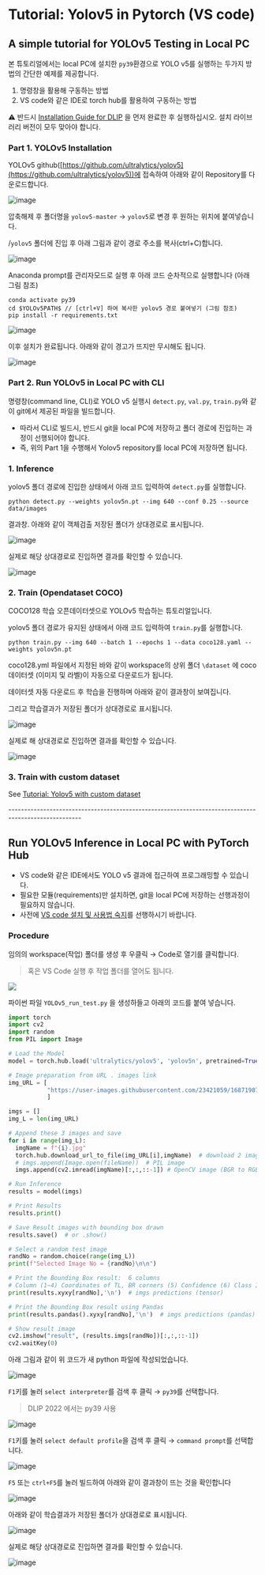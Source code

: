 # Tutorial: Yolov5 in Pytorch (VS code)

## **A simple tutorial for  YOLOv5 Testing  in Local PC**

본 튜토리얼에서는 local PC에 설치한 `py39`환경으로 YOLO v5를 실행하는 두가지 방법의 간단한 예제를 제공합니다.

1. 명령창을 활용해 구동하는 방법
2. VS code와 같은 IDE로 torch hub를 활용하여 구동하는 방법

:warning: 반드시 [Installation Guide for DLIP](https://ykkim.gitbook.io/dlip/installation-guide/installation-guide-for-deep-learning) 을 먼저 완료한 후 실행하십시오. 설치 라이브러리 버전이 모두 맞아야 합니다.

### Part 1. YOLOv5 Installation

YOLOv5 github([https://github.com/ultralytics/yolov5](https://github.com/ultralytics/yolov5))에 접속하여 아래와 같이 Repository를 다운로드합니다.

![image](https://user-images.githubusercontent.com/23421059/169227977-bf94857e-3e87-4cc5-9d1d-daf73836a3dd.png)

압축해제 후 폴더명을 `yolov5-master` → `yolov5`로 변경 후 원하는 위치에 붙여넣습니다.

/`yolov5` 폴더에 진입 후 아래 그림과 같이 경로 주소를 복사(ctrl+C)합니다.

![image](https://user-images.githubusercontent.com/23421059/169229474-723ba3ae-2c70-4bcf-8d4d-760543c79fb1.png)

Anaconda prompt를 관리자모드로 실행 후 아래 코드 순차적으로 실행합니다 (아래 그림 참조)

```
conda activate py39
cd $YOLOv5PATH$ // [ctrl+V] 하여 복사한 yolov5 경로 붙여넣기 (그림 참조)
pip install -r requirements.txt
```

![image](https://user-images.githubusercontent.com/23421059/169230206-55eacf01-0b72-42a2-b8c2-2b046572d5bb.png)

이후 설치가 완료됩니다. 아래와 같이 경고가 뜨지만 무시해도 됩니다.

![image](https://user-images.githubusercontent.com/23421059/169255844-7db4db53-9129-41be-a4f3-8f395b369c83.png)

### Part 2. Run YOLOv5 in Local PC with CLI

명령창(command line, CLI)로 YOLO v5 실행시 `detect.py`, `val.py`, `train.py`와 같이 git에서 제공된 파일을 빌드합니다.

* 따라서 CLI로 빌드시, 반드시 git을 local PC에 저장하고 폴더 경로에 진입하는 과정이 선행되어야 합니다.
* 즉, 위의 Part 1을 수행해서 Yolov5 repository를 local PC에 저장하면 됩니다.

### 1. Inference

yolov5 폴더 경로에 진입한 상태에서 아래 코드 입력하여 `detect.py`를 실행합니다.

```
python detect.py --weights yolov5n.pt --img 640 --conf 0.25 --source data/images
```

결과창. 아래와 같이 객체검출 저장된 폴더가 상대경로로 표시됩니다.

![image](https://user-images.githubusercontent.com/23421059/169257427-4450a074-18d0-48a7-aec7-ffda79cda7c2.png)

실제로 해당 상대경로로 진입하면 결과를 확인할 수 있습니다.

![image](https://user-images.githubusercontent.com/23421059/169253425-211189e7-c537-490c-8454-699bc5617ad5.png)

### 2. Train (Opendataset COCO)

COCO128 학습 오픈데이터셋으로 YOLOv5 학습하는 튜토리얼입니다.

yolov5 폴더 경로가 유지된 상태에서 아래 코드 입력하여 `train.py`를 실행합니다.

```
python train.py --img 640 --batch 1 --epochs 1 --data coco128.yaml --weights yolov5n.pt
```

coco128.yml 파일에서 지정된 바와 같이 workspace의 상위 폴더 `\dataset` 에 coco 데이터셋 (이미지 및 라벨)이 자동으로 다운로드가 됩니다.

데이터셋 자동 다운로드 후 학습을 진행하며 아래와 같이 결과창이 보여집니다.

그리고 학습결과가 저장된 폴더가 상대경로로 표시됩니다.

![image](https://user-images.githubusercontent.com/23421059/169253960-30e810ec-7c90-4602-94fc-b4df96ae7c80.png)

실제로 해 상대경로로 진입하면 결과를 확인할 수 있습니다.

![image](https://user-images.githubusercontent.com/23421059/169254257-3636431b-3cc1-4b39-bfcf-78d282256f4d.png)

### 3. Train with custom dataset

See [Tutorial: Yolov5 with custom dataset](https://ykkim.gitbook.io/dlip/deep-learning-for-perception/dp-tutorial/tutorial-yolov5-in-pytorch/tutorial-yolov5-train-with-custum-data)

\-----------------------------------------------------------------------------------------------------



## Run YOLOv5 Inference in Local PC with PyTorch Hub

* VS code와 같은 IDE에서도 YOLO v5 결과에 접근하여 프로그래밍할 수 있습니다.
* 필요한 모듈(requirements)만 설치하면, git을 local PC에 저장하는 선행과정이 필요하지 않습니다.
* 사전에 [VS code 설치 및 사용법 숙지](https://ykkim.gitbook.io/dlip/installation-guide/ide/vscode/python-vscode)를 선행하시기 바랍니다.

### Procedure

임의의 workspace(작업) 폴더를 생성 후 우클릭 → Code로 열기를 클릭합니다.

> 혹은 VS Code 실행 후 작업 폴더를 열어도 됩니다.

![](https://user-images.githubusercontent.com/23421059/169258661-a30f94a3-96b9-4890-9a9d-7c4eb5aea4f8.png)

파이썬 파일 `YOLOv5_run_test.py` 을 생성하들고 아래의 코드를 붙여 넣습니다.

```python
import torch
import cv2
import random
from PIL import Image

# Load the Model
model = torch.hub.load('ultralytics/yolov5', 'yolov5n', pretrained=True)

# Image preparation from URL . images link
img_URL = [           
           "https://user-images.githubusercontent.com/23421059/168719874-be48ef28-954c-4a4c-a048-1e11699e0b56.png",
           ]

imgs = []
img_L = len(img_URL)

# Append these 3 images and save 
for i in range(img_L):
  imgName = f"{i}.jpg"
  torch.hub.download_url_to_file(img_URL[i],imgName)  # download 2 images
  # imgs.append(Image.open(fileName))  # PIL image
  imgs.append(cv2.imread(imgName)[:,:,::-1]) # OpenCV image (BGR to RGB)

# Run Inference
results = model(imgs)

# Print Results
results.print()

# Save Result images with bounding box drawn
results.save()  # or .show()

# Select a random test image
randNo = random.choice(range(img_L))
print(f"Selected Image No = {randNo}\n\n")

# Print the Bounding Box result:  6 columns
# Column (1~4) Coordinates of TL, BR corners (5) Confidence (6) Class ID
print(results.xyxy[randNo],'\n')  # imgs predictions (tensor)

# Print the Bounding Box result using Pandas
print(results.pandas().xyxy[randNo],'\n')  # imgs predictions (pandas)

# Show result image
cv2.imshow("result", (results.imgs[randNo])[:,:,::-1])
cv2.waitKey(0)
```

아래 그림과 같이 위 코드가 새 python 파일에 작성되었습니다.

![image](https://user-images.githubusercontent.com/23421059/169262592-30479afb-298c-472a-ade6-8483939c3bbb.png)

`F1`키를 눌러 `select interpreter`를 검색 후 클릭 → `py39`를 선택합니다.

> DLIP 2022 에서는 py39 사용

![image](https://user-images.githubusercontent.com/23421059/169260982-d5dc20a9-9cc4-4b63-8fd1-db3841323358.png)

`F1`키를 눌러 `select default profile`을 검색 후 클릭 → `command prompt`를 선택합니다.

![image](https://user-images.githubusercontent.com/23421059/169261544-f5b2d98a-5e0f-49f0-9e19-2e5a75c705ba.png)

`F5` 또는 `ctrl+F5`를 눌러 빌드하여 아래와 같이 결과창이 뜨는 것을 확인합니다

![image](https://user-images.githubusercontent.com/23421059/169261821-7f6dc614-1dd3-44ff-946a-55729107e348.png)

아래와 같이 학습결과가 저장된 폴더가 상대경로로 표시됩니다.

![image](https://user-images.githubusercontent.com/23421059/169266835-1b4d1ce7-f70a-4d87-b968-215b51cc21ee.png)

실제로 해당 상대경로로 진입하면 결과를 확인할 수 있습니다.

![image](https://user-images.githubusercontent.com/23421059/169267297-9ea714d3-a6eb-4304-a634-103df5d76fde.png)
